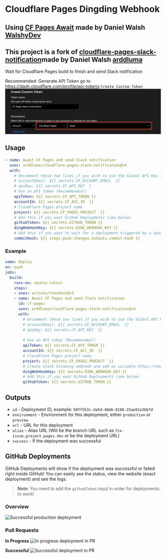 # Cloudflare Pages Dingding Webhook
## Using [CF Pages Await](https://github.com/WalshyDev/cf-pages-await) made by Daniel Walsh [WalshyDev](https://github.com/WalshyDev)
## This project is a fork of [cloudflare-pages-slack-notification](https://github.com/arddluma/cloudflare-pages-slack-notification)made by Daniel Walsh [arddluma](https://github.com/arddluma)

Wait for Cloudflare Pages build to finish and send Slack notification

Recommended:
Generate API Token go to https://dash.cloudflare.com/profile/api-tokens 
`Create Custom Token`
  ![Create CF Token](.github/images/create-cf-token.png)


## Usage
```yml
- name: Await CF Pages and send Slack notification
  uses: arddluma/cloudflare-pages-slack-notification@v4
  with:
    # Uncomment these two lines if you wish to use the Global API Key (Not recommended!)
    # accountEmail: ${{ secrets.CF_ACCOUNT_EMAIL  }}
    # apiKey: ${{ secrets.CF_API_KEY  }
    # Use an API token (Recommended!)
    apiToken: ${{ secrets.CF_API_TOKEN }}
    accountId: ${{ secrets.CF_ACC_ID  }}
    # CloudFlare Pages project name
    project: ${{ secrets.CF_PAGES_PROJECT  }}
    # Add this if you want GitHub Deployments (see below)
    githubToken: ${{ secrets.GITHUB_TOKEN }}
    dingWebHookKey: ${{ secrets.DING_WEBHOOK_KEY }}
    # Add this if you want to wait for a deployment triggered by a specfied commit
    commitHash: ${{ steps.push-changes.outputs.commit-hash }}
```

### Example
```yml
name: Deploy
on: push
jobs:
  build:
    runs-on: ubuntu-latest
    steps:
    - uses: actions/checkout@v3
    - name: Await CF Pages and send Slack notification
      id: cf-pages
      uses: arddluma/cloudflare-pages-slack-notification@v4
      with:
        # Uncomment these two lines if you wish to use the Global API Key (Not recommended!)
        # accountEmail: ${{ secrets.CF_ACCOUNT_EMAIL  }}
        # apiKey: ${{ secrets.CF_API_KEY  }}

        # Use an API token (Recommended!)
        apiToken: ${{ secrets.CF_API_TOKEN }}
        accountId: ${{ secrets.CF_ACC_ID  }}
        # CloudFlare Pages project name
        project: ${{ secrets.CF_PAGES_PROJECT  }}
        # Create Slack Incoming webhook and add as variable https://hooks.slack.com/...
        dingWebHookKey: ${{ secrets.DING_WEBHOOK_KEY }}
        # Add this if you want GitHub Deployments (see below)
        githubToken: ${{ secrets.GITHUB_TOKEN }}
```

## Outputs
* `id`          - Deployment ID, example: `50ff553c-da5d-4846-8188-25ae82a3bb7d`
* `environment` - Envrionment for this deployment, either `production` or `preview`
* `url`         - URL for this deployment
* `alias`       - Alias URL (Will be the branch URL such as `fix-issue.project.pages.dev` or be the deployment URL)
* `success`     - If the deployment was successful

## GitHub Deployments
GitHub Deployments will show if the deployment was successful or failed right inside GitHub! You can easily see the status, view the website (exact deployment) and see the logs.

> **Note**: You need to add the `githubToken` input in order for deployments to work!

### Overview
![Successful production deployment](https://user-images.githubusercontent.com/8492901/149387681-25ec860d-0c8e-4075-8ab0-4d289b86127b.png)

### Pull Requests
**In Progress**
![In progress deployment in PR](https://user-images.githubusercontent.com/8492901/149388796-6bbd4ae9-b7b3-4d06-80c5-c18b3737f51f.png)

**Successful**
![Successful deployment in PR](https://user-images.githubusercontent.com/8492901/149388892-14a7ea25-6865-4d52-b403-30e8cec449d2.png)
